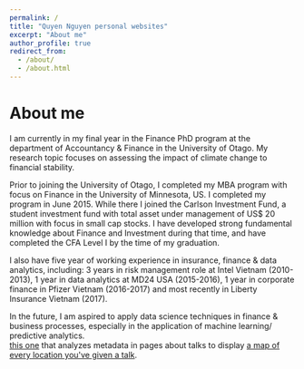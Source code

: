 ```yaml
---
permalink: /
title: "Quyen Nguyen personal websites"
excerpt: "About me"
author_profile: true
redirect_from: 
  - /about/
  - /about.html
---
```


About me
======
I am currently in my final year in the Finance PhD program at the department of Accountancy & Finance in the University of Otago. My research topic focuses on assessing the impact of climate change to financial stability. 

Prior to joining the University of Otago, I completed my MBA program with focus on Finance in the University of Minnesota, US. I completed my program in June 2015. While there I joined the Carlson Investment Fund, a student investment fund with total asset under management of US$ 20 million with focus in small cap stocks. I have developed strong fundamental knowledge about Finance and Investment during that time, and have completed the CFA Level I by the time of my graduation.  

I also have five year of working experience in insurance, finance & data analytics, including:  3 years in risk management role at Intel Vietnam (2010-2013), 1 year in data analytics at MD24 USA (2015-2016), 1 year in corporate finance in Pfizer Vietnam (2016-2017) and most recently in Liberty Insurance Vietnam (2017). 

In the future, I am aspired to apply data science techniques in finance & business processes, especially in the application of machine learning/ predictive analytics.  
 [this one](https://github.com/academicpages/academicpages.github.io/blob/master/talkmap.ipynb) that analyzes metadata in pages about talks to display [a map of every location you've given a talk](https://academicpages.github.io/talkmap.html).


